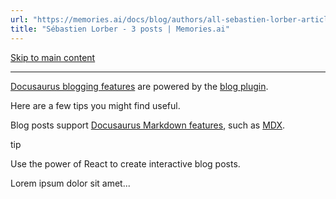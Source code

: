 ```yaml
---
url: "https://memories.ai/docs/blog/authors/all-sebastien-lorber-articles/"
title: "Sébastien Lorber - 3 posts | Memories.ai"
---
```


[Skip to main content](https://memories.ai/docs/blog/authors/all-sebastien-lorber-articles/#__docusaurus_skipToContent_fallback)

* * *

[Docusaurus blogging features](https://docusaurus.io/docs/blog) are powered by the [blog plugin](https://docusaurus.io/docs/api/plugins/@docusaurus/plugin-content-blog).

Here are a few tips you might find useful.

Blog posts support [Docusaurus Markdown features](https://docusaurus.io/docs/markdown-features), such as [MDX](https://mdxjs.com/).

tip

Use the power of React to create interactive blog posts.

Lorem ipsum dolor sit amet...